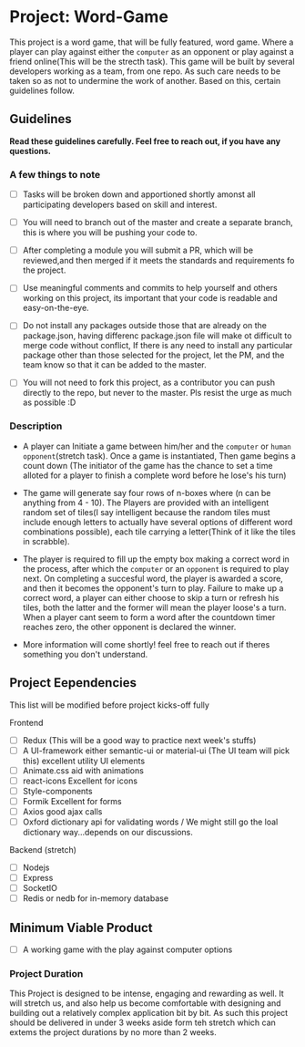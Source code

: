 # Project: Word-Game 

This project is a word game, that will be fully featured, word game. Where a player can play against either the `computer` as an opponent or play against a friend online(This will be the strecth task). This game will be built by several developers working as a team, from one repo. As such care needs to be taken so as not to undermine the work of another. Based on this, certain guidelines follow.

## Guidelines

**Read these guidelines carefully. Feel free to reach out, if you have any questions.**

### A few things to note

- [ ] Tasks will be broken down and apportioned shortly amonst all participating developers based on skill and interest.
- [ ] You will need to branch out of the master and create a separate branch, this is where you will be pushing your code to.
- [ ] After completing a module you will submit a PR, which will be reviewed,and then merged if it meets the standards and requirements fo the project.
- [ ] Use meaningful comments and commits to help yourself and others working on this project, its important that your code is readable and easy-on-the-eye.
- [ ] Do not install any packages outside those that are already on the package.json, having differenc package.json file will make ot difficult to merge code without conflict, If there is any need to install any particular package other than those selected for the project, let the PM, and the team know so that it can be added to the master.
- [ ] You will not need to fork this project, as a contributor you can push directly to the repo, but never to the master. Pls resist the urge as much as possible :D



### Description
- A player can Initiate a game between him/her and the  `computer` or `human opponent`(stretch task). Once a game is instantiated, Then game  begins a count down (The initiator of the game has the chance to set a time alloted for a player to finish a complete word before he lose's his turn)
- The game will generate say four rows of n-boxes where (n can be anything  from 4 - 10). The Players are provided with an intelligent random set of tiles(I say intelligent because the random tiles must include enough letters to actually have several options of different word combinations possible), each tile carrying a letter(Think of it like the tiles in scrabble). 
- The player is required to fill up the empty box making a correct word in the process, after which the `computer` or an `opponent` is required to play next. On completing a succesful word, the player is awarded a score, and then it becomes the opponent's turn to play. Failure to make up a correct word, a player can either choose to skip a turn or refresh his tiles, both the latter and the former will mean the player loose's a turn. When a player cant seem to form a word after the countdown timer reaches zero, the other opponent is declared the winner.

- More information will come shortly! feel free to reach out if theres something you don't understand.

## Project Eependencies

This list will be modified before project kicks-off fully

Frontend

- [ ] Redux (This will be a good way to practice next week's stuffs)
- [ ] A UI-framework either semantic-ui or material-ui (The UI team will pick this) excellent utility UI elements
- [ ] Animate.css aid with animations
- [ ] react-icons Excellent for icons
- [ ] Style-components
- [ ] Formik  Excellent for forms
- [ ] Axios good ajax calls
- [ ] Oxford dictionary api for validating words / We might still go the loal dictionary way...depends on our discussions.

Backend (stretch)

- [ ] Nodejs
- [ ] Express
- [ ] SocketIO
- [ ] Redis or nedb for in-memory database

## Minimum Viable Product

- [ ] A working game with the play against computer options

### Project Duration

This Project is designed to be intense, engaging and rewarding as well. It will stretch us, and also help us become comfortable with designing and building out a relatively complex application bit by bit. As such this project should be delivered in under 3 weeks aside form teh stretch which can extems the project durations by no more than 2 weeks.





